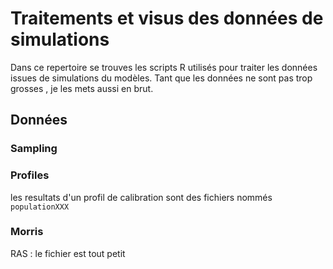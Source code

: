 
# Traitements et visus des données de simulations


Dans ce repertoire se trouves les scripts R utilisés pour traiter les données issues de simulations du modèles. 
Tant que les données ne sont pas trop grosses , je les mets aussi en brut.


## Données 


### Sampling

### Profiles

les resultats d'un profil de calibration sont des fichiers nommés `populationXXX`

### Morris 

RAS : le fichier est tout petit
